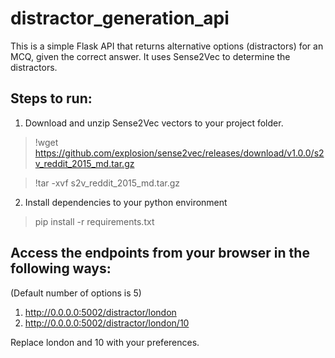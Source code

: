 # distractor_generation_api

This is a simple Flask API that returns alternative options (distractors) for an MCQ, given the correct answer. It uses Sense2Vec to determine the distractors.

## Steps to run:
1. Download and unzip Sense2Vec vectors to your project folder.
  >!wget https://github.com/explosion/sense2vec/releases/download/v1.0.0/s2v_reddit_2015_md.tar.gz
  
  >!tar -xvf  s2v_reddit_2015_md.tar.gz
2. Install dependencies to your python environment
  >pip install -r requirements.txt 


## Access the endpoints from your browser in the following ways:
(Default number of options is 5)
1. http://0.0.0.0:5002/distractor/london
2. http://0.0.0.0:5002/distractor/london/10

Replace london and 10 with your preferences.
